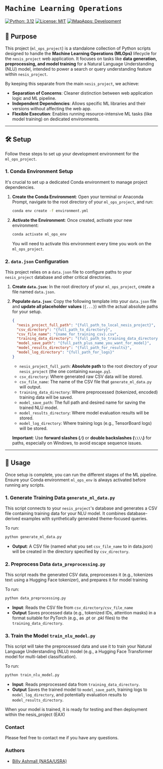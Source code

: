 # `Machine Learning Operations`

[![Python: 3.12](https://img.shields.io/badge/python-3.12-blue.svg)](https://www.python.org/)
[![License: MIT](https://img.shields.io/badge/License-MIT-yellow.svg)](https://opensource.org/licenses/MIT)
[![IMapApps: Development](https://img.shields.io/badge/IMapApps-Development-green)](https://imapapps.com)

## 🚀 Purpose

This project (`ml_ops_project`) is a standalone collection of Python scripts designed to handle the **Machine Learning Operations (MLOps)** lifecycle for the `nesis_project` web application. It focuses on tasks like **data generation, preprocessing, and model training** for a Natural Language Understanding (NLU) model, intended to power a search or query understanding feature within `nesis_project`.

By keeping this separate from the main `nesis_project`, we achieve:
* **Separation of Concerns**: Cleaner distinction between web application logic and ML pipeline.
* **Independent Dependencies**: Allows specific ML libraries and their versions without affecting the web app.
* **Flexible Execution**: Enables running resource-intensive ML tasks (like model training) on dedicated environments.

---

## 🛠️ Setup

Follow these steps to set up your development environment for the `ml_ops_project`.

### 1. Conda Environment Setup

It's crucial to set up a dedicated Conda environment to manage project dependencies.

1.  **Create the Conda Environment**:
    Open your terminal or Anaconda Prompt, navigate to the root directory of your `ml_ops_project`, and run:

    ```bash
    conda env create -f environment.yml
    ```

2.  **Activate the Environment**:
    Once created, activate your new environment:

    ```bash
    conda activate ml_ops_env
    ```
    You will need to activate this environment every time you work on the `ml_ops_project`.

### 2. `data.json` Configuration

This project relies on a `data.json` file to configure paths to your `nesis_project` database and other critical directories.

1.  **Create `data.json`**:
    In the root directory of your `ml_ops_project`, create a file named `data.json`.

2.  **Populate `data.json`**:
    Copy the following template into your `data.json` file and **update all placeholder values** (`{...}`) with the actual absolute paths for your setup.

    ```json
    {
      "nesis_project_full_path": "{full_path_to_local_nesis_project}",
      "csv_directory": "{full_path_to_directory}",
      "csv_file_name": "{name_for_training_csv}.csv",
      "training_data_directory": "{full_path_to_training_data_directory}",
      "model_save_path": "{full_path_plus_name_you_want_for_model}",
      "model_results_directory": "{full_path_for_results}",
      "model_log_directory": "{full_path_for_logs}"
    }
    ```
    * `nesis_project_full_path`: **Absolute path** to the root directory of your `nesis_project` (the one containing `manage.py`).
    * `csv_directory`: Where generated raw CSV data will be stored.
    * `csv_file_name`: The name of the CSV file that `generate_ml_data.py` will output.
    * `training_data_directory`: Where preprocessed (tokenized, encoded) training data will be saved.
    * `model_save_path`: The full path and desired name for saving the trained NLU model.
    * `model_results_directory`: Where model evaluation results will be stored.
    * `model_log_directory`: Where training logs (e.g., TensorBoard logs) will be stored.

    **Important**: Use **forward slashes (`/`)** or **double backslashes (`\\\\`)** for paths, especially on Windows, to avoid escape sequence issues.

---

## 🚀 Usage

Once setup is complete, you can run the different stages of the ML pipeline. Ensure your Conda environment `ml_ops_env` is always activated before running any scripts.

### 1. Generate Training Data `generate_ml_data.py`

This script connects to your `nesis_project`'s database and generates a CSV file containing training data for your NLU model. It combines database-derived examples with synthetically generated theme-focused queries.

To run:

```bash
python generate_ml_data.py
```
- **Output**: A CSV file (named what you set `csv_file_name` to in data.json) will be created in the directory specified by `csv_directory`.

### 2. Preprocess Data `data_preprocessing.py`
This script reads the generated CSV data, preprocesses it (e.g., tokenizes text using a Hugging Face tokenizer), and prepares it for model training

To run:

```bash
python data_preprocessing.py
```

- **Input**: Reads the CSV file from `csv_directory/csv_file_name`
- **Output** Saves processed data (e.g., tokenized IDs, attention masks) in a format suitable for PyTorch (e.g., as .pt or .pkl files) to the `training_data_directory`.

### 3. Train the Model `train_nlu_model.py`

This script will take the preprocessed data and use it to train your Natural Language Understanding (NLU) model (e.g., a Hugging Face Transformer model for multi-label classification).

To run:

```bash
python train_nlu_model.py
```

- **Input**: Reads preprocessed data from `training_data_directory`.
- **Output** Saves the trained model to `model_save_path`, training logs to `model_log_directory`, and potentially evaluation results to `model_results_directory`.

When your model is trained, it is ready for testing and then deployment within the nesis_project (EAX)

### Contact

Please feel free to contact me if you have any questions.

### Authors

- [Billy Ashmall (NASA/USRA)](https://github.com/billyz313)